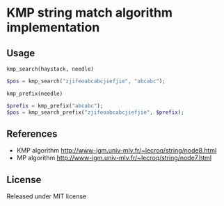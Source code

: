 # KMP string match algorithm implementation

## Usage

`kmp_search(haystack, needle)`

```php
$pos = kmp_search("zjifeoabcabcjiefjie", "abcabc");
```

`kmp_prefix(needle)`

```php
$prefix = kmp_prefix("abcabc");
$pos = kmp_search_prefix("zjifeoabcabcjiefjie", $prefix);
```


## References

- KMP algorithm http://www-igm.univ-mlv.fr/~lecroq/string/node8.html
- MP algorithm http://www-igm.univ-mlv.fr/~lecroq/string/node7.html

## License

Released under MIT license
